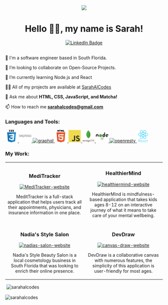 <div align="center"> <img src ="https://user-images.githubusercontent.com/101753940/200074131-d199b728-8185-4ec8-9bad-695e3ecb791c.png"> </div>

<h1 align="center">Hello 👋🏽, my name is Sarah!</h1>

<div id="badges" align="center">
  <a href="https://www.linkedin.com/in/sarah-al-said/">
    <img src="https://img.shields.io/badge/LinkedIn-blue?style=for-the-badge&logo=linkedin&logoColor=white" alt="LinkedIn Badge"/>
  </a>
</div>
<div align="center"> <img src="https://komarev.com/ghpvc/?username=your-github-sarahalcodes&style=flat-square&color=blue" alt=""/> </div>

  🔭 I'm a software engineer based in South Florida.
  
  👯 I’m looking to collaborate on Open-Source Projects.

  🌱 I’m currently learning Node.js and React

  👨‍💻 All of my projects are available at [SarahAlCodes](https://sarahal-said.netlify.app/)

  💬 Ask me about **HTML, CSS, JavaScript, and Matcha!**

  📫 How to reach me **sarahalcodes@gmail.com**


<h3 align="left">Languages and Tools:</h3>
<p align="left"> <a href="https://www.w3schools.com/css/" target="_blank" rel="noreferrer"> <img src="https://raw.githubusercontent.com/devicons/devicon/master/icons/css3/css3-original-wordmark.svg" alt="css3" width="40" height="40"/> </a> <a href="https://expressjs.com" target="_blank" rel="noreferrer"> <img src="https://raw.githubusercontent.com/devicons/devicon/master/icons/express/express-original-wordmark.svg" alt="express" width="40" height="40"/> </a> <a href="https://graphql.org" target="_blank" rel="noreferrer"> <img src="https://www.vectorlogo.zone/logos/graphql/graphql-icon.svg" alt="graphql" width="40" height="40"/> </a> <a href="https://www.w3.org/html/" target="_blank" rel="noreferrer"> <img src="https://raw.githubusercontent.com/devicons/devicon/master/icons/html5/html5-original-wordmark.svg" alt="html5" width="40" height="40"/> </a> <a href="https://developer.mozilla.org/en-US/docs/Web/JavaScript" target="_blank" rel="noreferrer"> <img src="https://raw.githubusercontent.com/devicons/devicon/master/icons/javascript/javascript-original.svg" alt="javascript" width="40" height="40"/> </a> <a href="https://www.mongodb.com/" target="_blank" rel="noreferrer"> <img src="https://raw.githubusercontent.com/devicons/devicon/master/icons/mongodb/mongodb-original-wordmark.svg" alt="mongodb" width="40" height="40"/> </a> <a href="https://nodejs.org" target="_blank" rel="noreferrer"> <img src="https://raw.githubusercontent.com/devicons/devicon/master/icons/nodejs/nodejs-original-wordmark.svg" alt="nodejs" width="40" height="40"/> </a> <a href="https://openresty.org/" target="_blank" rel="noreferrer"> <img src="https://openresty.org/images/logo.png" alt="openresty" width="40" height="40"/> </a> <a href="https://reactjs.org/" target="_blank" rel="noreferrer"> <img src="https://raw.githubusercontent.com/devicons/devicon/master/icons/react/react-original-wordmark.svg" alt="react" width="40" height="40"/> </a> </p>

<h3>My Work: </h3>

<div align="center">
  <table>
      <tr>
        <td width="50%">
          <h3 align="center">MediTracker</h3>
          <p align="center">
             <span class="image main"> <a href="https://meditracker.onrender.com/"><img src="https://user-images.githubusercontent.com/101753940/197625944-c899073e-037b-4835-b465-25989c62da56.gif" alt="MediTracker-website"/></a></span>
            <p align="center">
              MeditTracker is a full-stack application that helps users track all their appointments, physicians, and insurance information in one place.
            </p>
          </p>
        </td>
        <td width="50%">
          <h3 align="center">HealthierMind</h3>
          <p align="center">
           <span class="image main"> <a href="https://healthiermindapp.netlify.app/"><img src="https://user-images.githubusercontent.com/101753940/195250765-9bd417fe-98d1-4c6c-9f7d-d7d1fcd16ffd.gif" alt="healthiermind-website"/></a></span>
            <p align="center">
            HealthierMind is mindfulness-based application that takes kids ages 8-12 on an interactive journey of what it means to take care of your mental wellbeing.
            </p>
          </p>
        </td>
      </tr>
      <tr>
        <td width="50%">
          <h3 align="center">Nadia's Style Salon</h3>
          <p align="center">
            <span class="image main"> <a href="https://nadiastyle-salon.netlify.app/"><img src="https://user-images.githubusercontent.com/101753940/175795259-369e8b02-faf4-4bf7-a0be-0e614657237a.gif" alt="nadias-salon-website"/></a></span>
            <p align="center">
              Nadia's Style Beauty Salon is a local cosmetology business in South Florida that was looking to enrich their online presence.
            </p>
          </p>
        </td>
         <td width="50%">
          <h3 align="center">DevDraw</h3>
          <p align="center">
            <span class="image main"> <a href="https://devdraw.netlify.app/"><img src="https://user-images.githubusercontent.com/101753940/172073979-96990789-45dd-4f93-8c8f-28b7be25a89b.gif"  alt="canvas-draw-website"/></a></span>
            <p align="center">
              DevDraw is a collaborative canvas with numerous features, the simplicity of this application is user-friendly for most ages.
            </p>
          </p>
        </td>
        </tr>
      </table>
 </div> 

<p>&nbsp;<img align="center" src="https://github-readme-stats.vercel.app/api?username=sarahalcodes&show_icons=true&locale=en" height="200" width="100%" alt="sarahalcodes" /></p>

<p><img align="center" src="https://github-readme-streak-stats.herokuapp.com/?user=sarahalcodes&" height="200" width="100%" alt="sarahalcodes" /></p>

